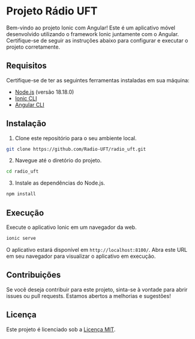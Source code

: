 # Projeto Rádio UFT

Bem-vindo ao projeto Ionic com Angular! Este é um aplicativo móvel desenvolvido utilizando o framework Ionic juntamente com o Angular. Certifique-se de seguir as instruções abaixo para configurar e executar o projeto corretamente.

## Requisitos

Certifique-se de ter as seguintes ferramentas instaladas em sua máquina:

- [Node.js](https://nodejs.org/) (versão 18.18.0)
- [Ionic CLI](https://ionicframework.com/docs/cli)
- [Angular CLI](https://angular.io/cli)

## Instalação

1. Clone este repositório para o seu ambiente local.

```bash
git clone https://github.com/Radio-UFT/radio_uft.git
```

2. Navegue até o diretório do projeto.

```bash
cd radio_uft
```

3. Instale as dependências do Node.js.

```bash
npm install
```

## Execução

Execute o aplicativo Ionic em um navegador da web.

```bash
ionic serve
```

O aplicativo estará disponível em `http://localhost:8100/`. Abra este URL em seu navegador para visualizar o aplicativo em execução.

## Contribuições

Se você deseja contribuir para este projeto, sinta-se à vontade para abrir issues ou pull requests. Estamos abertos a melhorias e sugestões!

## Licença

Este projeto é licenciado sob a [Licença MIT](LICENSE.md).